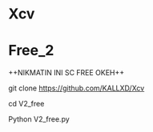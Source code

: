 # Xcv

# Free_2
++NIKMATIN INI SC FREE OKEH++

git clone https://github.com/KALLXD/Xcv

cd V2_free

Python V2_free.py
